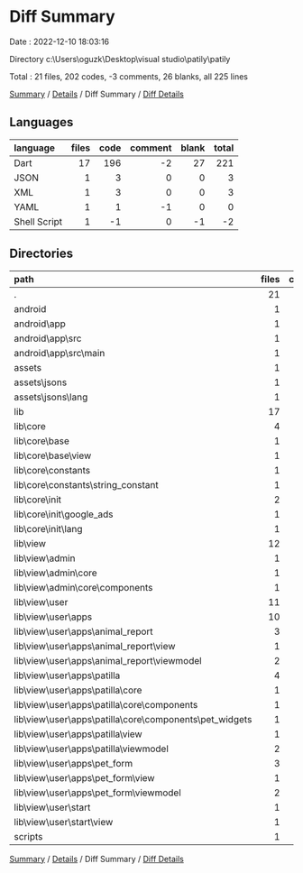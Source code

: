 # Diff Summary

Date : 2022-12-10 18:03:16

Directory c:\\Users\\oguzk\\Desktop\\visual studio\\patily\\patily

Total : 21 files,  202 codes, -3 comments, 26 blanks, all 225 lines

[Summary](results.md) / [Details](details.md) / Diff Summary / [Diff Details](diff-details.md)

## Languages
| language | files | code | comment | blank | total |
| :--- | ---: | ---: | ---: | ---: | ---: |
| Dart | 17 | 196 | -2 | 27 | 221 |
| JSON | 1 | 3 | 0 | 0 | 3 |
| XML | 1 | 3 | 0 | 0 | 3 |
| YAML | 1 | 1 | -1 | 0 | 0 |
| Shell Script | 1 | -1 | 0 | -1 | -2 |

## Directories
| path | files | code | comment | blank | total |
| :--- | ---: | ---: | ---: | ---: | ---: |
| . | 21 | 202 | -3 | 26 | 225 |
| android | 1 | 3 | 0 | 0 | 3 |
| android\\app | 1 | 3 | 0 | 0 | 3 |
| android\\app\\src | 1 | 3 | 0 | 0 | 3 |
| android\\app\\src\\main | 1 | 3 | 0 | 0 | 3 |
| assets | 1 | 3 | 0 | 0 | 3 |
| assets\\jsons | 1 | 3 | 0 | 0 | 3 |
| assets\\jsons\\lang | 1 | 3 | 0 | 0 | 3 |
| lib | 17 | 196 | -2 | 27 | 221 |
| lib\\core | 4 | 33 | 0 | 5 | 38 |
| lib\\core\\base | 1 | -4 | 0 | -1 | -5 |
| lib\\core\\base\\view | 1 | -4 | 0 | -1 | -5 |
| lib\\core\\constants | 1 | 1 | 0 | 0 | 1 |
| lib\\core\\constants\\string_constant | 1 | 1 | 0 | 0 | 1 |
| lib\\core\\init | 2 | 36 | 0 | 6 | 42 |
| lib\\core\\init\\google_ads | 1 | 33 | 0 | 6 | 39 |
| lib\\core\\init\\lang | 1 | 3 | 0 | 0 | 3 |
| lib\\view | 12 | 162 | 0 | 22 | 184 |
| lib\\view\\admin | 1 | -8 | 0 | -1 | -9 |
| lib\\view\\admin\\core | 1 | -8 | 0 | -1 | -9 |
| lib\\view\\admin\\core\\components | 1 | -8 | 0 | -1 | -9 |
| lib\\view\\user | 11 | 170 | 0 | 23 | 193 |
| lib\\view\\user\\apps | 10 | 146 | 0 | 18 | 164 |
| lib\\view\\user\\apps\\animal_report | 3 | 1 | 0 | -1 | 0 |
| lib\\view\\user\\apps\\animal_report\\view | 1 | -7 | 0 | -1 | -8 |
| lib\\view\\user\\apps\\animal_report\\viewmodel | 2 | 8 | 0 | 0 | 8 |
| lib\\view\\user\\apps\\patilla | 4 | 68 | 0 | 9 | 77 |
| lib\\view\\user\\apps\\patilla\\core | 1 | 1 | 0 | 0 | 1 |
| lib\\view\\user\\apps\\patilla\\core\\components | 1 | 1 | 0 | 0 | 1 |
| lib\\view\\user\\apps\\patilla\\core\\components\\pet_widgets | 1 | 1 | 0 | 0 | 1 |
| lib\\view\\user\\apps\\patilla\\view | 1 | 8 | 0 | 2 | 10 |
| lib\\view\\user\\apps\\patilla\\viewmodel | 2 | 59 | 0 | 7 | 66 |
| lib\\view\\user\\apps\\pet_form | 3 | 77 | 0 | 10 | 87 |
| lib\\view\\user\\apps\\pet_form\\view | 1 | 15 | 0 | 3 | 18 |
| lib\\view\\user\\apps\\pet_form\\viewmodel | 2 | 62 | 0 | 7 | 69 |
| lib\\view\\user\\start | 1 | 24 | 0 | 5 | 29 |
| lib\\view\\user\\start\\view | 1 | 24 | 0 | 5 | 29 |
| scripts | 1 | -1 | 0 | -1 | -2 |

[Summary](results.md) / [Details](details.md) / Diff Summary / [Diff Details](diff-details.md)